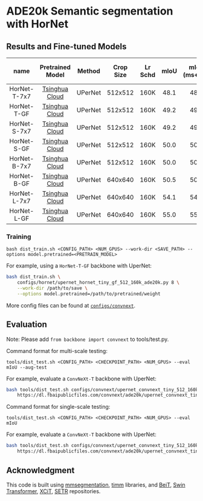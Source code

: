 # ADE20k Semantic segmentation with HorNet


## Results and Fine-tuned Models

| name | Pretrained Model | Method | Crop Size | Lr Schd | mIoU | mIoU (ms+flip) | #params | FLOPs | Fine-tuned Model |
|:---:|:---:|:---:|:---:| :---:|:---:|:---:|:---:| :---:|:---:|
| HorNet-T-7x7 | [Tsinghua Cloud](https://cloud.tsinghua.edu.cn/f/762f05c3c8cd4743b534/?dl=1) | UPerNet | 512x512 | 160K | 48.1 | 48.9 | 52M | 926G | [model]() |
| HorNet-T-GF | [Tsinghua Cloud](https://cloud.tsinghua.edu.cn/f/395dd6c443ed4a339739/?dl=1) | UPerNet | 512x512 | 160K | 49.2 | 49.3 | 55M | 924G | [model]() |
| HorNet-S-7x7 | [Tsinghua Cloud](https://cloud.tsinghua.edu.cn/f/9d7043023da14e4b8b2e/?dl=1) | UPerNet | 512x512 | 160K | 49.2 | 49.8 | 81M | 1030G | [model]() |
| HorNet-S-GF | [Tsinghua Cloud](https://cloud.tsinghua.edu.cn/f/19eef725b2e64692b8b0/?dl=1) | UPerNet | 512x512 | 160K | 50.0 | 50.5 | 85M | 1027G | [model]() |
| HorNet-B-7x7 | [Tsinghua Cloud](https://cloud.tsinghua.edu.cn/f/836ab04898c646c389ce/?dl=1) | UPerNet | 512x512 | 160K | 50.0 | 50.5 | 121M | 1174G | [model](h) |
| HorNet-B-GF | [Tsinghua Cloud](https://cloud.tsinghua.edu.cn/f/60f706e36f6b4098a1f9/?dl=1) | UPerNet | 640x640 | 160K | 50.5 | 50.9 | 126M | 1171G | [model]() |
| HorNet-L-7x7 | [Tsinghua Cloud](https://cloud.tsinghua.edu.cn/f/4de41e26cb254c28a61a/?dl=1) | UPerNet | 640x640 | 160K | 54.1 | 54.5 | 232M | 2473G | [model]() |
| HorNet-L-GF | [Tsinghua Cloud](https://cloud.tsinghua.edu.cn/f/f36957d46eef47da9c25/?dl=1) | UPerNet | 640x640 | 160K | 55.0 | 55.2 | 239M | 2465G | [model]() |

### Training

```
bash dist_train.sh <CONFIG_PATH> <NUM_GPUS> --work-dir <SAVE_PATH> --options model.pretrained=<PRETRAIN_MODEL>
```

For example, using a `HorNet-T-GF` backbone with UperNet:
```bash
bash dist_train.sh \
    configs/hornet/upernet_hornet_tiny_gf_512_160k_ade20k.py 8 \
    --work-dir /path/to/save \
    --options model.pretrained=/path/to/pretrained/weight
```

More config files can be found at [`configs/convnext`](configs/convnext).


## Evaluation
Note: Please add `from backbone import convnext` to tools/test.py.

Command format for multi-scale testing:
```
tools/dist_test.sh <CONFIG_PATH> <CHECKPOINT_PATH> <NUM_GPUS> --eval mIoU --aug-test
```

For example, evaluate a `ConvNeXt-T` backbone with UperNet:
```bash
bash tools/dist_test.sh configs/convnext/upernet_convnext_tiny_512_160k_ade20k_ms.py \ 
    https://dl.fbaipublicfiles.com/convnext/ade20k/upernet_convnext_tiny_1k_512x512.pth 4 --eval mIoU --aug-test
```

Command format for single-scale testing:
```
tools/dist_test.sh <CONFIG_PATH> <CHECKPOINT_PATH> <NUM_GPUS> --eval mIoU
```

For example, evaluate a `ConvNeXt-T` backbone with UperNet:
```bash
bash tools/dist_test.sh configs/convnext/upernet_convnext_tiny_512_160k_ade20k_ss.py \ 
    https://dl.fbaipublicfiles.com/convnext/ade20k/upernet_convnext_tiny_1k_512x512.pth 4 --eval mIoU
```

## Acknowledgment 

This code is built using [mmsegmentation](https://github.com/open-mmlab/mmsegmentation), [timm](https://github.com/rwightman/pytorch-image-models) libraries, and [BeiT](https://github.com/microsoft/unilm/tree/f8f3df80c65eb5e5fc6d6d3c9bd3137621795d1e/beit), [Swin Transformer](https://github.com/microsoft/Swin-Transformer), [XCiT](https://github.com/facebookresearch/xcit), [SETR](https://github.com/fudan-zvg/SETR) repositories.

